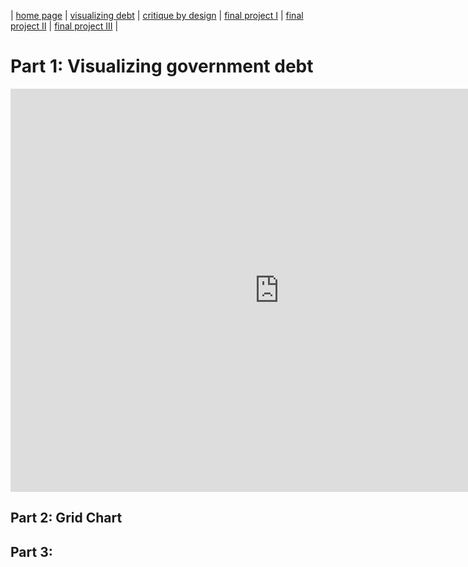| [home page](https://cmustudent.github.io/tswd-portfolio-templates/) | [visualizing debt](visualizing-government-debt) | [critique by design](critique-by-design) | [final project I](final-project-part-one) | [final project II](final-project-part-two) | [final project III](final-project-part-three) |

# Part 1: Visualizing government debt

<iframe src="https://data.oecd.org/chart/7bgI" width="860" height="645" style="border: 0" mozallowfullscreen="true" webkitallowfullscreen="true" allowfullscreen="true"><a href="https://data.oecd.org/chart/7bgI" target="_blank">OECD Chart: General government debt, Total, % of GDP, Annual, 2021</a></iframe>

## Part 2: Grid Chart
<div class="flourish-embed flourish-chart" data-src="visualisation/14984189"><script src="https://public.flourish.studio/resources/embed.js"></script></div>

## Part 3: 
<div class="flourish-embed flourish-chart" data-src="visualisation/14983401"><script src="https://public.flourish.studio/resources/embed.js"></script></div>
